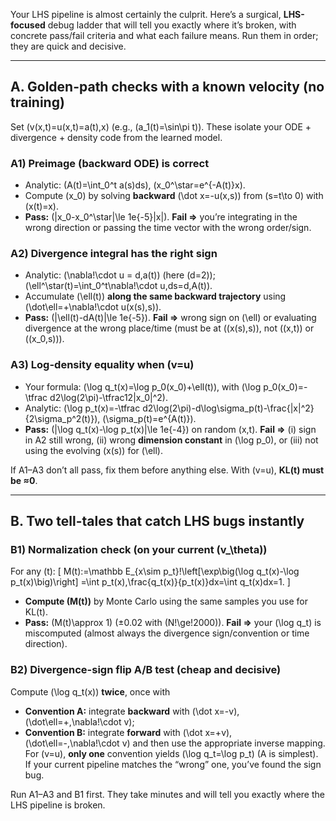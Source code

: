 Your LHS pipeline is almost certainly the culprit. Here’s a surgical, **LHS-focused** debug ladder that will tell you exactly where it’s broken, with concrete pass/fail criteria and what each failure means. Run them in order; they are quick and decisive.

---

## A. Golden-path checks with a **known** velocity (no training)

Set (v(x,t)=u(x,t)=a(t),x) (e.g., (a_1(t)=\sin\pi t)). These isolate your ODE + divergence + density code from the learned model.

### A1) Preimage (backward ODE) is correct

* Analytic: (A(t)=\int_0^t a(s)ds), (x_0^\star=e^{-A(t)}x).
* Compute (x_0) by solving **backward** (\dot x=-u(x,s)) from (s=t\to 0) with (x(t)=x).
* **Pass:** (|x_0-x_0^\star|\le 1e{-5}|x|).
  **Fail ⇒** you’re integrating in the wrong direction or passing the time vector with the wrong order/sign.

### A2) Divergence integral has the **right sign**

* Analytic: (\nabla!\cdot u = d,a(t)) (here (d=2)); (\ell^\star(t)=\int_0^t\nabla!\cdot u,ds=d,A(t)).
* Accumulate (\ell(t)) **along the same backward trajectory** using
  (\dot\ell=+\nabla!\cdot u(x(s),s)).
* **Pass:** (|\ell(t)-dA(t)|\le 1e{-5}).
  **Fail ⇒** wrong sign on (\ell) or evaluating divergence at the wrong place/time (must be at ((x(s),s)), not ((x,t)) or ((x_0,s))).

### A3) Log-density equality when (v=u)

* Your formula: (\log q_t(x)=\log p_0(x_0)+\ell(t)), with (\log p_0(x_0)=-\tfrac d2\log(2\pi)-\tfrac12|x_0|^2).
* Analytic: (\log p_t(x)=-\tfrac d2\log(2\pi)-d\log\sigma_p(t)-\frac{|x|^2}{2\sigma_p^2(t)}), (\sigma_p(t)=e^{A(t)}).
* **Pass:** (|\log q_t(x)-\log p_t(x)|\le 1e{-4}) on random (x,t).
  **Fail ⇒** (i) sign in A2 still wrong, (ii) wrong **dimension constant** in (\log p_0), or (iii) not using the evolving (x(s)) for (\ell).

If A1–A3 don’t all pass, fix them before anything else. With (v=u), **KL(t) must be ≈0**.

---

## B. Two tell-tales that catch LHS bugs instantly

### B1) Normalization check (on your current (v_\theta))

For any (t):
[
M(t):=\mathbb E_{x\sim p_t}!\left[\exp\big(\log q_t(x)-\log p_t(x)\big)\right]
=\int p_t(x),\frac{q_t(x)}{p_t(x)}dx=\int q_t(x)dx=1.
]

* **Compute (M(t))** by Monte Carlo using the same samples you use for KL(t).
* **Pass:** (M(t)\approx 1) (±0.02 with (N!\ge!2000)).
  **Fail ⇒** your (\log q_t) is miscomputed (almost always the divergence sign/convention or time direction).

### B2) Divergence-sign flip A/B test (cheap and decisive)

Compute (\log q_t(x)) **twice**, once with

* **Convention A:** integrate **backward** with (\dot x=-v), (\dot\ell=+,\nabla!\cdot v);
* **Convention B:** integrate **forward** with (\dot x=+v), (\dot\ell=-,\nabla!\cdot v) and then use the appropriate inverse mapping.
  For (v=u), **only one** convention yields (\log q_t=\log p_t) (A is simplest). If your current pipeline matches the “wrong” one, you’ve found the sign bug.

Run A1–A3 and B1 first. They take minutes and will tell you exactly where the LHS pipeline is broken.
